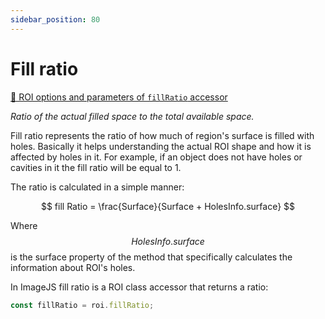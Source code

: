 ```yaml
---
sidebar_position: 80
---
```


# Fill ratio

[🔎 ROI options and parameters of `fillRatio` accessor](https://image-js.github.io/image-js-typescript/classes/Roi.html#fillRatio 'github.io link')

_Ratio of the actual filled space to the total available space._

Fill ratio represents the ratio of how much of region's surface is filled with holes. Basically it helps understanding the actual ROI shape and how it is affected by holes in it. For example, if an object does not have holes or cavities in it the fill ratio will be equal to 1.

The ratio is calculated in a simple manner:

$$
fill Ratio = \frac{Surface}{Surface + HolesInfo.surface}
$$

Where $$HolesInfo.surface$$ is the surface property of the method that specifically calculates the information about ROI's holes.

In ImageJS fill ratio is a ROI class accessor that returns a ratio:

```ts
const fillRatio = roi.fillRatio;
```
